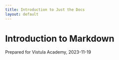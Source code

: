 ```yaml
---
title: Introduction to Just the Docs
layout: default
---
```


# Introduction to Markdown

Prepared for Vistula Academy, 2023-11-19